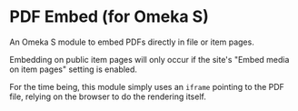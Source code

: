# PDF Embed (for Omeka S)

An Omeka S module to embed PDFs directly in file or item pages.

Embedding on public item pages will only occur if the site's "Embed media on
item pages" setting is enabled.

For the time being, this module simply uses an `iframe` pointing to the PDF
file, relying on the browser to do the rendering itself.
